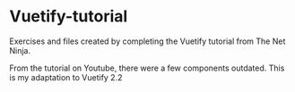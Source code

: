 # Vuetify-tutorial
 Exercises and files created by completing the Vuetify tutorial from The Net Ninja.
 
 From the tutorial on Youtube, there were a few components outdated. This is my adaptation to Vuetify 2.2
